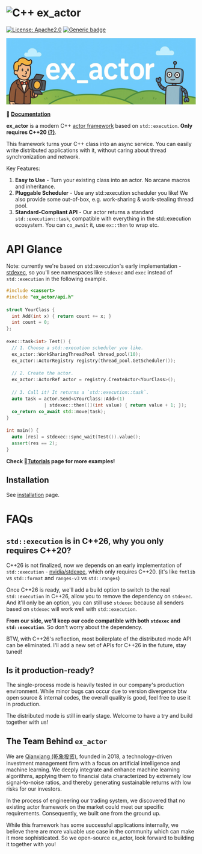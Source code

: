 # ![C++](https://img.shields.io/badge/c++-%2300599C.svg?style=for-the-badge&logo=c%2B%2B&logoColor=white) ex_actor

[![License: Apache2.0](https://img.shields.io/badge/License-Apache2.0-blue.svg)](https://opensource.org/licenses/apache-2.0)
[![Generic badge](https://img.shields.io/badge/C++-20-blue.svg)](https://shields.io/)

![image](docs/contents/assets/ex_actor_banner.jpg)

**📖 [Documentation](https://ex-actor.github.io/ex-actor/)**

**ex_actor** is a modern C++ [actor framework](https://en.wikipedia.org/wiki/Actor_model) based on `std::execution`. **Only requires C++20 [(?)](#faqs)**.

This framework turns your C++ class into an async service. You can easily write distributed applications with it, without caring about thread synchronization and network.

Key Features:

1. **Easy to Use** - Turn your existing class into an actor. No arcane macros and inheritance.
2. **Pluggable Scheduler** - Use any std::execution scheduler you like! We also provide some out-of-box, e.g. work-sharing & work-stealing thread pool.
3. **Standard-Compliant API** - Our actor returns a standard `std::execution::task`, compatible with everything in the std::execution ecosystem. You can `co_await` it, use `ex::then` to wrap etc.


# API Glance

Note: currently we're based on std::execution's early implementation - [stdexec](https://github.com/NVIDIA/stdexec),
so you'll see namespaces like `stdexec` and `exec` instead of `std::execution` in the following example.

<!-- doc test start -->
```cpp
#include <cassert>
#include "ex_actor/api.h"

struct YourClass {
  int Add(int x) { return count += x; }
  int count = 0;
};

exec::task<int> Test() {
  // 1. Choose a std::execution scheduler you like.
  ex_actor::WorkSharingThreadPool thread_pool(10);
  ex_actor::ActorRegistry registry(thread_pool.GetScheduler());

  // 2. Create the actor.
  ex_actor::ActorRef actor = registry.CreateActor<YourClass>();

  // 3. Call it! It returns a `std::execution::task`.
  auto task = actor.Send<&YourClass::Add>(1) 
              | stdexec::then([](int value) { return value + 1; });
  co_return co_await std::move(task);
}

int main() {
  auto [res] = stdexec::sync_wait(Test()).value();
  assert(res == 2);
}
```
<!-- doc test end -->

**Check 📘[Tutorials](https://ex-actor.github.io/ex-actor/tutorial/) page for more examples!**

## Installation

See [installation](https://ex-actor.github.io/ex-actor/installation/) page.

# FAQs

## `std::execution` is in C++26, why you only requires C++20?

C++26 is not finalized, now we depends on an early implementation of `std::execution` - [nvidia/stdexec](https://github.com/NVIDIA/stdexec), which only requires C++20. (it's like `fmtlib` vs `std::format` and `ranges-v3` vs `std::ranges`)

Once C++26 is ready, we'll add a build option to switch to the real `std::execution` in C++26, allow you to remove the dependency on `stdexec`. And it'll only be an option, you can still use `stdexec` because all senders based on `stdexec` will work well with `std::execution`.

**From our side, we'll keep our code compatible with both `stdexec` and `std::execution`**. So don't worry about the dependency.

BTW, with C++26's reflection, most boilerplate of the distributed mode API can be eliminated. I'll add a new set of APIs for C++26 in the future, stay tuned!

## Is it production-ready?

The single-process mode is heavily tested in our company's production environment. While minor bugs can occur due to version divergence btw open source & internal codes, the overall quality is good, feel free to use it in production.

The distributed mode is still in early stage. Welcome to have a try and build together with us!

## The Team Behind `ex_actor`

We are [Qianxiang (乾象投资)](https://www.qianxiang.cn/), founded in 2018, a technology-driven investment management firm with a focus on artificial intelligence and machine learning. We deeply integrate and enhance machine learning algorithms, applying them to financial data characterized by extremely low signal-to-noise ratios, and thereby generating sustainable returns with low risks for our investors.

In the process of engineering our trading system, we discovered that no existing actor framework on the market could meet our specific requirements. Consequently, we built one from the ground up.

While this framework has some successful applications internally, we believe there are more valuable use case in the community which can make it more sophisticated. So we open-source ex_actor, look forward to building it together with you!
